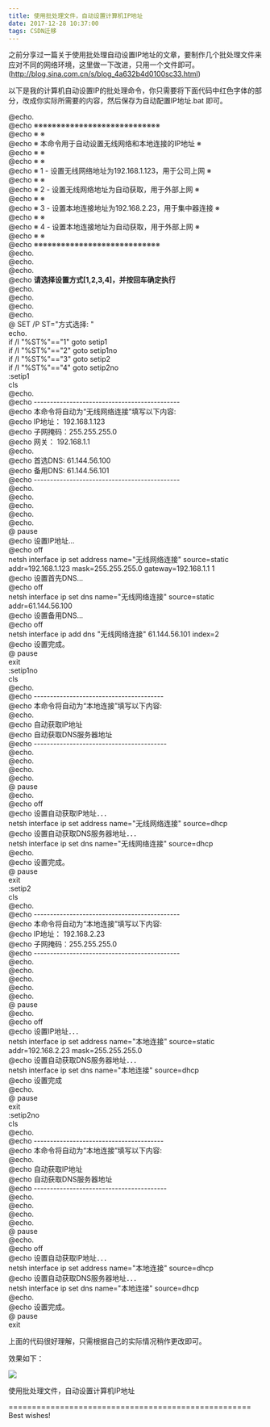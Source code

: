 ```yaml
---
title: 使用批处理文件，自动设置计算机IP地址
date: 2017-12-28 10:37:00
tags: CSDN迁移
---
```

   之前分享过一篇关于使用批处理自动设置IP地址的文章，要制作几个批处理文件来应对不同的网络环境，这里做一下改进，只用一个文件即可。(http://blog.sina.com.cn/s/blog_4a632b4d0100sc33.html)  
   
 以下是我的计算机自动设置IP的批处理命令，你只需要将下面代码中红色字体的部分，改成你实际所需要的内容，然后保存为自动配置IP地址.bat 即可。  
   
 @echo.  
 @echo ※※※※※※※※※※※※※※※※※※※※※※※※※※※※  
 @echo ※ ※  
 @echo ※ 本命令用于自动设置无线网络和本地连接的IP地址 ※  
 @echo ※ ※  
 @echo ※ ※  
 @echo ※ 1 - 设置无线网络地址为192.168.1.123，用于公司上网 ※  
 @echo ※ ※  
 @echo ※ 2 - 设置无线网络地址为自动获取，用于外部上网 ※  
 @echo ※ ※  
 @echo ※ 3 - 设置本地连接地址为192.168.2.23，用于集中器连接 ※  
 @echo ※ ※  
 @echo ※ 4 - 设置本地连接地址为自动获取，用于外部上网 ※  
 @echo ※ ※  
 @echo ※※※※※※※※※※※※※※※※※※※※※※※※※※※※  
 @echo.  
 @echo.  
 @echo.  
 @echo ******请选择设置方式[1,2,3,4]，并按回车确定执行******  
 @echo.  
 @echo.  
 @echo.  
 @echo.  
 @ SET /P ST="方式选择: "  
 echo.  
 if /I "%ST%"=="1" goto setip1  
 if /I "%ST%"=="2" goto setip1no  
 if /I "%ST%"=="3" goto setip2  
 if /I "%ST%"=="4" goto setip2no  
 :setip1  
 cls  
 @echo.  
 @echo ---------------------------------------------  
 @echo 本命令将自动为“无线网络连接”填写以下内容:  
 @echo IP地址： 192.168.1.123  
 @echo 子网掩码：255.255.255.0  
 @echo 网关： 192.168.1.1  
 @echo.  
 @echo 首选DNS: 61.144.56.100  
 @echo 备用DNS: 61.144.56.101  
 @echo ---------------------------------------------  
 @echo.  
 @echo.  
 @echo.  
 @echo.  
 @echo.  
 @ pause  
 @echo 设置IP地址...  
 @echo off  
 netsh interface ip set address name="无线网络连接" source=static addr=192.168.1.123 mask=255.255.255.0 gateway=192.168.1.1 1  
 @echo 设置首先DNS...  
 @echo off  
 netsh interface ip set dns name="无线网络连接" source=static addr=61.144.56.100  
 @echo 设置备用DNS...  
 @echo off  
 netsh interface ip add dns "无线网络连接" 61.144.56.101 index=2  
 @echo 设置完成。  
 @ pause  
 exit  
 :setip1no  
 cls  
 @echo.  
 @echo ----------------------------------------  
 @echo 本命令将自动为“本地连接”填写以下内容:  
 @echo.  
 @echo 自动获取IP地址  
 @echo 自动获取DNS服务器地址  
 @echo -----------------------------------------  
 @echo.  
 @echo.  
 @echo.  
 @echo.  
 @ pause  
 @echo.  
 @echo off  
 @echo 设置自动获取IP地址．．．  
 netsh interface ip set address name="无线网络连接" source=dhcp  
 @echo 设置自动获取DNS服务器地址．．．  
 netsh interface ip set dns name="无线网络连接" source=dhcp  
 @echo.  
 @echo 设置完成。  
 @ pause  
 exit  
 :setip2  
 cls  
 @echo.  
 @echo ---------------------------------------------  
 @echo 本命令将自动为“本地连接”填写以下内容:  
 @echo IP地址： 192.168.2.23  
 @echo 子网掩码：255.255.255.0  
 @echo ---------------------------------------------  
 @echo.  
 @echo.  
 @echo.  
 @echo.  
 @echo.  
 @ pause  
 @echo.  
 @echo off  
 @echo 设置IP地址．．．  
 netsh interface ip set address name="本地连接" source=static addr=192.168.2.23 mask=255.255.255.0  
 @echo 设置自动获取DNS服务器地址．．．  
 netsh interface ip set dns name="本地连接" source=dhcp  
 @echo 设置完成  
 @echo.  
 @ pause  
 exit  
 :setip2no  
 cls  
 @echo.  
 @echo ----------------------------------------  
 @echo 本命令将自动为“本地连接”填写以下内容:  
 @echo.  
 @echo 自动获取IP地址  
 @echo 自动获取DNS服务器地址  
 @echo -----------------------------------------  
 @echo.  
 @echo.  
 @echo.  
 @echo.  
 @ pause  
 @echo.  
 @echo off  
 @echo 设置自动获取IP地址．．．  
 netsh interface ip set address name="本地连接" source=dhcp  
 @echo 设置自动获取DNS服务器地址．．．  
 netsh interface ip set dns name="本地连接" source=dhcp  
 @echo.  
 @echo 设置完成。  
 @ pause  
 exit  
   
 上面的代码很好理解，只需根据自己的实际情况稍作更改即可。  
   
效果如下：

 ![](https://img-blog.csdn.net/20171228104104515?watermark/2/text/aHR0cDovL2Jsb2cuY3Nkbi5uZXQvcXFfMjI2NDIyMzk=/font/5a6L5L2T/fontsize/400/fill/I0JBQkFCMA==/dissolve/70/gravity/Center)  


 使用批处理文件，自动设置计算机IP地址  
  
  
 ====================================================  
 Best wishes!  
   
 